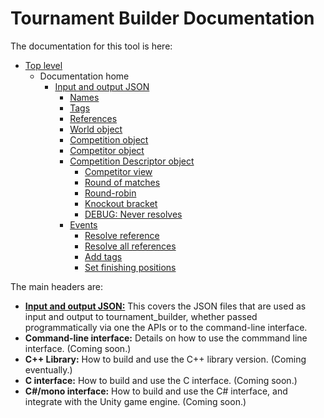 # Tournament Builder Documentation

The documentation for this tool is here:

- [Top level](../README.md)
  - Documentation home
    - [Input and output JSON](json/readme.md)
      - [Names](json/naming_rules.md)
      - [Tags](json/tags.md)
      - [References](json/references.md)
      - [World object](json/world.md)
      - [Competition object](json/competition.md)
      - [Competitor object](json/competitor.md)
      - [Competition Descriptor object](json/descriptors/readme.md)
	    - [Competitor view](descriptors/competitor_view.md)
        - [Round of matches](json/descriptors/round_of_matches.md)
        - [Round-robin](json/descriptors/round_robin.md)
        - [Knockout bracket](json/descriptors/knockout_bracket.md)
		- [DEBUG: Never resolves](json/descriptors/DEBUG_never_resolves.md)
      - [Events](json/events/readme.md)
        - [Resolve reference](json/events/resolve_reference.md)
        - [Resolve all references](json/events/resolve_all_reference.md)
        - [Add tags](json/events/add_tags.md)
        - [Set finishing positions](json/events/set_finishing_positions.md)
       
The main headers are:

- [**Input and output JSON:**](documentation/json/readme.md) This covers the JSON files that are used as input and output to tournament_builder, whether passed programmatically via one the APIs or to the command-line interface.
- **Command-line interface:** Details on how to use the commmand line interface. (Coming soon.)
- **C++ Library:** How to build and use the C++ library version. (Coming eventually.)
- **C interface:** How to build and use the C interface. (Coming soon.)
- **C#/mono interface:** How to build and use the C# interface, and integrate with the Unity game engine. (Coming soon.)
